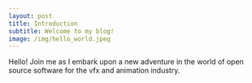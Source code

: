 ```yaml
---
layout: post
title: Introduction
subtitle: Welcome to my blog!
image: /img/hello_world.jpeg
---
```


Hello! Join me as I embark upon a new adventure in the world of open source software for the vfx and animation industry.
